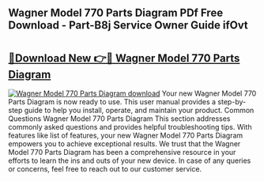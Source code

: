 ## Wagner Model 770 Parts Diagram PDf Free Download - Part-B8j Service Owner Guide ifOvt

# <h2><a href="http://dfoqflt.blite.top/?on=Wagner+Model+770+Parts+Diagram">🔗Download New 👉🔴 Wagner Model 770 Parts Diagram</a></h2>

[![Wagner Model 770 Parts Diagram download](https://i.imgur.com/lujVjoI.png)](http://dfoqflt.blite.top/?on=Wagner+Model+770+Parts+Diagram)
Your new Wagner Model 770 Parts Diagram is now ready to use. This user manual provides a step-by-step guide to help you install, operate, and maintain your product. Common Questions Wagner Model 770 Parts Diagram This section addresses commonly asked questions and provides helpful troubleshooting tips. With features like list of features, your new Wagner Model 770 Parts Diagram empowers you to achieve exceptional results. We trust that the Wagner Model 770 Parts Diagram has been a comprehensive resource in your efforts to learn the ins and outs of your new device. In case of any queries or concerns, feel free to reach out to our customer service.
